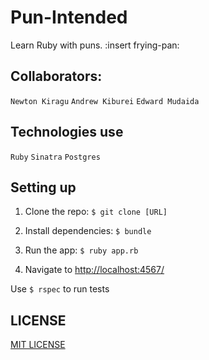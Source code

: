 # Pun-Intended

Learn Ruby with puns. :insert frying-pan: 

## Collaborators:

`Newton Kiragu` `Andrew Kiburei` `Edward Mudaida`

## Technologies use

`Ruby` `Sinatra` `Postgres`

## Setting up

1. Clone the repo: `$ git clone [URL]`

2. Install dependencies: `$ bundle`

3. Run the app: `$ ruby app.rb`

4. Navigate to [http://localhost:4567/](http://localhost:4567/)

Use `$ rspec` to run tests

## LICENSE

[MIT LICENSE]()
